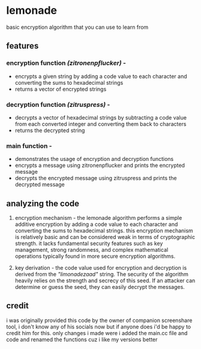 # lemonade
basic encryption algorithm that you can use to learn from

## features 
### encryption function _(zitronenpflucker)_ - 
  * encrypts a given string by adding a code value to each character and converting the sums to hexadecimal strings
  * returns a vector of encrypted strings

### decryption function _(zitruspress)_ - 
  * decrypts a vector of hexadecimal strings by subtracting a code value from each converted integer and converting them back to characters
  * returns the decrypted string

### main function -
  * demonstrates the usage of encryption and decryption functions
  * encrypts a message using zitronenpflucker and prints the encrypted message
  * decrypts the encrypted message using zitruspress and prints the decrypted message

## analyzing the code

1. encryption mechanism - the lemonade algorithm performs a simple additive encryption by adding a code value to each character and converting the sums to hexadecimal strings. this encryption mechanism is relatively basic and can be considered weak in terms of cryptographic strength. it lacks fundamental security features such as key management, strong randomness, and complex mathematical operations typically found in more secure encryption algorithms.

2. key derivation - the code value used for encryption and decryption is derived from the _"limonadezaad"_ string. The security of the algorithm heavily relies on the strength and secrecy of this seed. If an attacker can determine or guess the seed, they can easily decrypt the messages. 

## credit

i was originally provided this code by the owner of companion screenshare tool, i don't know any of his socials now but if anyone does i'd be happy to credit him for this. only changes i made were i added the main.cc file and code and renamed the functions cuz i like my versions better
